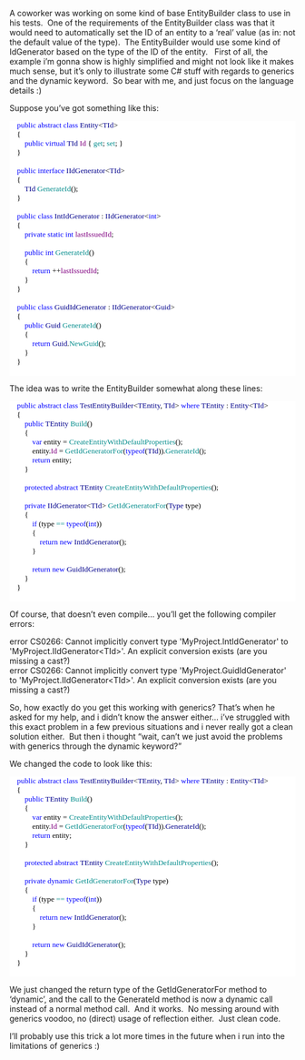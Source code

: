 <p>A coworker was working on some kind of base EntityBuilder class to use in his tests.&#160; One of the requirements of the EntityBuilder class was that it would need to automatically set the ID of an entity to a ‘real’ value (as in: not the default value of the type).&#160; The EntityBuilder would use some kind of IdGenerator based on the type of the ID of the entity.&#160;&#160; First of all, the example i’m gonna show is highly simplified and might not look like it makes much sense, but it’s only to illustrate some C# stuff with regards to generics and the dynamic keyword.&#160; So bear with me, and just focus on the language details :)</p>  <p>Suppose you’ve got something like this:</p>  <div style="font-family: consolas; background: white; color: black; font-size: 10pt">   <p style="margin: 0px">&#160;&#160;&#160; <span style="color: blue">public</span> <span style="color: blue">abstract</span> <span style="color: blue">class</span> <span style="color: #00008b">Entity</span>&lt;<span style="color: #00008b">TId</span>&gt;</p>    <p style="margin: 0px">&#160;&#160;&#160; {</p>    <p style="margin: 0px">&#160;&#160;&#160;&#160;&#160;&#160;&#160; <span style="color: blue">public</span> <span style="color: blue">virtual</span> <span style="color: #00008b">TId</span> <span style="color: purple">Id</span> { <span style="color: #008b8b">get</span>; <span style="color: #008b8b">set</span>; }</p>    <p style="margin: 0px">&#160;&#160;&#160; }</p>    <p style="margin: 0px">&#160;</p>    <p style="margin: 0px">&#160;&#160;&#160; <span style="color: blue">public</span> <span style="color: blue">interface</span> <span style="color: #00008b">IIdGenerator</span>&lt;<span style="color: #00008b">TId</span>&gt;</p>    <p style="margin: 0px">&#160;&#160;&#160; {</p>    <p style="margin: 0px">&#160;&#160;&#160;&#160;&#160;&#160;&#160; <span style="color: #00008b">TId</span> <span style="color: #008b8b">GenerateId</span>();</p>    <p style="margin: 0px">&#160;&#160;&#160; }</p>    <p style="margin: 0px">&#160;</p>    <p style="margin: 0px">&#160;&#160;&#160; <span style="color: blue">public</span> <span style="color: blue">class</span> <span style="color: #00008b">IntIdGenerator</span> : <span style="color: #00008b">IIdGenerator</span>&lt;<span style="color: blue">int</span>&gt;</p>    <p style="margin: 0px">&#160;&#160;&#160; {</p>    <p style="margin: 0px">&#160;&#160;&#160;&#160;&#160;&#160;&#160; <span style="color: blue">private</span> <span style="color: blue">static</span> <span style="color: blue">int</span> <span style="color: purple">lastIssuedId</span>;</p>    <p style="margin: 0px">&#160;</p>    <p style="margin: 0px">&#160;&#160;&#160;&#160;&#160;&#160;&#160; <span style="color: blue">public</span> <span style="color: blue">int</span> <span style="color: #008b8b">GenerateId</span>()</p>    <p style="margin: 0px">&#160;&#160;&#160;&#160;&#160;&#160;&#160; {</p>    <p style="margin: 0px">&#160;&#160;&#160;&#160;&#160;&#160;&#160;&#160;&#160;&#160;&#160; <span style="color: blue">return</span> ++<span style="color: purple">lastIssuedId</span>;</p>    <p style="margin: 0px">&#160;&#160;&#160;&#160;&#160;&#160;&#160; }</p>    <p style="margin: 0px">&#160;&#160;&#160; }</p>    <p style="margin: 0px">&#160;</p>    <p style="margin: 0px">&#160;&#160;&#160; <span style="color: blue">public</span> <span style="color: blue">class</span> <span style="color: #00008b">GuidIdGenerator</span> : <span style="color: #00008b">IIdGenerator</span>&lt;<span style="color: #00008b">Guid</span>&gt;</p>    <p style="margin: 0px">&#160;&#160;&#160; {</p>    <p style="margin: 0px">&#160;&#160;&#160;&#160;&#160;&#160;&#160; <span style="color: blue">public</span> <span style="color: #00008b">Guid</span> <span style="color: #008b8b">GenerateId</span>()</p>    <p style="margin: 0px">&#160;&#160;&#160;&#160;&#160;&#160;&#160; {</p>    <p style="margin: 0px">&#160;&#160;&#160;&#160;&#160;&#160;&#160;&#160;&#160;&#160;&#160; <span style="color: blue">return</span> <span style="color: #00008b">Guid</span>.<span style="color: #008b8b">NewGuid</span>();</p>    <p style="margin: 0px">&#160;&#160;&#160;&#160;&#160;&#160;&#160; }</p>    <p style="margin: 0px">&#160;&#160;&#160; }</p>    <p style="margin: 0px">&#160;</p> </div>  <p>The idea was to write the EntityBuilder somewhat along these lines:</p>  <div style="font-family: consolas; background: white; color: black; font-size: 10pt">   <p style="margin: 0px">&#160;&#160;&#160; <span style="color: blue">public</span> <span style="color: blue">abstract</span> <span style="color: blue">class</span> <span style="color: #00008b">TestEntityBuilder</span>&lt;<span style="color: #00008b">TEntity</span>, <span style="color: #00008b">TId</span>&gt; <span style="color: blue">where</span> <span style="color: #00008b">TEntity</span> : <span style="color: #00008b">Entity</span>&lt;<span style="color: #00008b">TId</span>&gt;</p>    <p style="margin: 0px">&#160;&#160;&#160; {</p>    <p style="margin: 0px">&#160;&#160;&#160;&#160;&#160;&#160;&#160; <span style="color: blue">public</span> <span style="color: #00008b">TEntity</span> <span style="color: #008b8b">Build</span>()</p>    <p style="margin: 0px">&#160;&#160;&#160;&#160;&#160;&#160;&#160; {</p>    <p style="margin: 0px">&#160;&#160;&#160;&#160;&#160;&#160;&#160;&#160;&#160;&#160;&#160; <span style="color: blue">var</span> entity = <span style="color: #008b8b">CreateEntityWithDefaultProperties</span>();</p>    <p style="margin: 0px">&#160;&#160;&#160;&#160;&#160;&#160;&#160;&#160;&#160;&#160;&#160; entity.<span style="color: purple">Id</span> = <span style="color: #008b8b">GetIdGeneratorFor</span>(<span style="color: blue">typeof</span>(<span style="color: #00008b">TId</span>)).<span style="color: #008b8b">GenerateId</span>();</p>    <p style="margin: 0px">&#160;&#160;&#160;&#160;&#160;&#160;&#160;&#160;&#160;&#160;&#160; <span style="color: blue">return</span> entity;</p>    <p style="margin: 0px">&#160;&#160;&#160;&#160;&#160;&#160;&#160; }</p>    <p style="margin: 0px">&#160;</p>    <p style="margin: 0px">&#160;&#160;&#160;&#160;&#160;&#160;&#160; <span style="color: blue">protected</span> <span style="color: blue">abstract</span> <span style="color: #00008b">TEntity</span> <span style="color: #008b8b">CreateEntityWithDefaultProperties</span>();</p>    <p style="margin: 0px">&#160;</p>    <p style="margin: 0px">&#160;&#160;&#160;&#160;&#160;&#160;&#160; <span style="color: blue">private</span> <span style="color: #00008b">IIdGenerator</span>&lt;<span style="color: #00008b">TId</span>&gt; <span style="color: #008b8b">GetIdGeneratorFor</span>(<span style="color: #00008b">Type</span> type)</p>    <p style="margin: 0px">&#160;&#160;&#160;&#160;&#160;&#160;&#160; {</p>    <p style="margin: 0px">&#160;&#160;&#160;&#160;&#160;&#160;&#160;&#160;&#160;&#160;&#160; <span style="color: blue">if</span> (type <span style="color: #008b8b">==</span> <span style="color: blue">typeof</span>(<span style="color: blue">int</span>))</p>    <p style="margin: 0px">&#160;&#160;&#160;&#160;&#160;&#160;&#160;&#160;&#160;&#160;&#160; {</p>    <p style="margin: 0px">&#160;&#160;&#160;&#160;&#160;&#160;&#160;&#160;&#160;&#160;&#160;&#160;&#160;&#160;&#160; <span style="color: blue">return</span> <span style="color: blue">new</span> <span style="color: #00008b">IntIdGenerator</span>();</p>    <p style="margin: 0px">&#160;&#160;&#160;&#160;&#160;&#160;&#160;&#160;&#160;&#160;&#160; }</p>    <p style="margin: 0px">&#160;</p>    <p style="margin: 0px">&#160;&#160;&#160;&#160;&#160;&#160;&#160;&#160;&#160;&#160;&#160; <span style="color: blue">return</span> <span style="color: blue">new</span> <span style="color: #00008b">GuidIdGenerator</span>();</p>    <p style="margin: 0px">&#160;&#160;&#160;&#160;&#160;&#160;&#160; }</p>    <p style="margin: 0px">&#160;&#160;&#160; }</p>    <p style="margin: 0px">&#160;</p> </div>  <p>Of course, that doesn’t even compile… you’ll get the following compiler errors:</p>  <p>error CS0266: Cannot implicitly convert type 'MyProject.IntIdGenerator' to 'MyProject.IIdGenerator&lt;TId&gt;'. An explicit conversion exists (are you missing a cast?)    <br />error CS0266: Cannot implicitly convert type 'MyProject.GuidIdGenerator' to 'MyProject.IIdGenerator&lt;TId&gt;'. An explicit conversion exists (are you missing a cast?)</p>  <p>So, how exactly do you get this working with generics? That’s when he asked for my help, and i didn’t know the answer either… i’ve struggled with this exact problem in a few previous situations and i never really got a clean solution either.&#160; But then i thought “wait, can’t we just avoid the problems with generics through the dynamic keyword?”</p>  <p>We changed the code to look like this:</p>  <div style="font-family: consolas; background: white; color: black; font-size: 10pt">   <p style="margin: 0px">&#160;&#160;&#160; <span style="color: blue">public</span> <span style="color: blue">abstract</span> <span style="color: blue">class</span> <span style="color: #00008b">TestEntityBuilder</span>&lt;<span style="color: #00008b">TEntity</span>, <span style="color: #00008b">TId</span>&gt; <span style="color: blue">where</span> <span style="color: #00008b">TEntity</span> : <span style="color: #00008b">Entity</span>&lt;<span style="color: #00008b">TId</span>&gt;</p>    <p style="margin: 0px">&#160;&#160;&#160; {</p>    <p style="margin: 0px">&#160;&#160;&#160;&#160;&#160;&#160;&#160; <span style="color: blue">public</span> <span style="color: #00008b">TEntity</span> <span style="color: #008b8b">Build</span>()</p>    <p style="margin: 0px">&#160;&#160;&#160;&#160;&#160;&#160;&#160; {</p>    <p style="margin: 0px">&#160;&#160;&#160;&#160;&#160;&#160;&#160;&#160;&#160;&#160;&#160; <span style="color: blue">var</span> entity = <span style="color: #008b8b">CreateEntityWithDefaultProperties</span>();</p>    <p style="margin: 0px">&#160;&#160;&#160;&#160;&#160;&#160;&#160;&#160;&#160;&#160;&#160; entity.<span style="color: purple">Id</span> = <span style="color: #008b8b">GetIdGeneratorFor</span>(<span style="color: blue">typeof</span>(<span style="color: #00008b">TId</span>)).<span style="color: #00008b">GenerateId</span>();</p>    <p style="margin: 0px">&#160;&#160;&#160;&#160;&#160;&#160;&#160;&#160;&#160;&#160;&#160; <span style="color: blue">return</span> entity;</p>    <p style="margin: 0px">&#160;&#160;&#160;&#160;&#160;&#160;&#160; }</p>    <p style="margin: 0px">&#160;</p>    <p style="margin: 0px">&#160;&#160;&#160;&#160;&#160;&#160;&#160; <span style="color: blue">protected</span> <span style="color: blue">abstract</span> <span style="color: #00008b">TEntity</span> <span style="color: #008b8b">CreateEntityWithDefaultProperties</span>();</p>    <p style="margin: 0px">&#160;</p>    <p style="margin: 0px">&#160;&#160;&#160;&#160;&#160;&#160;&#160; <span style="color: blue">private</span> <span style="color: blue">dynamic</span> <span style="color: #008b8b">GetIdGeneratorFor</span>(<span style="color: #00008b">Type</span> type)</p>    <p style="margin: 0px">&#160;&#160;&#160;&#160;&#160;&#160;&#160; {</p>    <p style="margin: 0px">&#160;&#160;&#160;&#160;&#160;&#160;&#160;&#160;&#160;&#160;&#160; <span style="color: blue">if</span> (type <span style="color: #008b8b">==</span> <span style="color: blue">typeof</span>(<span style="color: blue">int</span>))</p>    <p style="margin: 0px">&#160;&#160;&#160;&#160;&#160;&#160;&#160;&#160;&#160;&#160;&#160; {</p>    <p style="margin: 0px">&#160;&#160;&#160;&#160;&#160;&#160;&#160;&#160;&#160;&#160;&#160;&#160;&#160;&#160;&#160; <span style="color: blue">return</span> <span style="color: blue">new</span> <span style="color: #00008b">IntIdGenerator</span>();</p>    <p style="margin: 0px">&#160;&#160;&#160;&#160;&#160;&#160;&#160;&#160;&#160;&#160;&#160; }</p>    <p style="margin: 0px">&#160;</p>    <p style="margin: 0px">&#160;&#160;&#160;&#160;&#160;&#160;&#160;&#160;&#160;&#160;&#160; <span style="color: blue">return</span> <span style="color: blue">new</span> <span style="color: #00008b">GuidIdGenerator</span>();</p>    <p style="margin: 0px">&#160;&#160;&#160;&#160;&#160;&#160;&#160; }</p>    <p style="margin: 0px">&#160;&#160;&#160; }</p>    <p style="margin: 0px">&#160;</p> </div>  <p>We just changed the return type of the GetIdGeneratorFor method to ‘dynamic’, and the call to the GenerateId method is now a dynamic call instead of a normal method call.&#160; And it works.&#160; No messing around with generics voodoo, no (direct) usage of reflection either.&#160; Just clean code.</p>  <p>I’ll probably use this trick a lot more times in the future when i run into the limitations of generics :)</p>